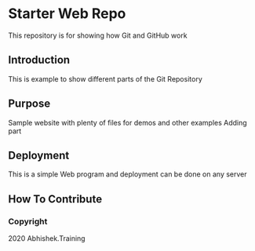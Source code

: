 # Starter Web Repo

This repository is for showing how Git and GitHub work

## Introduction

This is example to show different parts of the Git Repository

## Purpose

Sample website with plenty of files for demos and other examples
Adding part

## Deployment

This is a simple Web program and deployment can be done on any server

## How To Contribute

### Copyright
 
 2020 Abhishek.Training